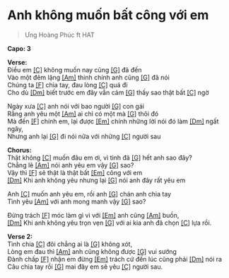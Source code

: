 # Anh không muốn bất công với em
> Ưng Hoàng Phúc ft HAT

**Capo: 3**   

**Verse:**   
Điều em [[C]]() không muốn nay cũng [[G]]() đã đến   
Vào một đêm lặng [[Am]]() thinh chính anh cũng [[G]]() đã nói   
Chúng ta [[F]]() chia tay, đau lòng [[C]]() quá đi   
Cho dù [[Dm]]() biết trước em đây vẫn cảm [[G]]() thấy sao thật bất [[C]]() ngờ   

Ngày xưa [[C]]() anh nói với bao người [[G]]() con gái   
Rằng anh yêu một [[Am]]() ai chỉ có một mà [[G]]() thôi đó   
Mà đến [[F]]() chính em, lại được [[Em]]() chính những lời nói đó làm [[Dm]]() ngất ngây,   
Nhưng anh lại [[G]]() đi nói nữa với những [[C]]() người sau   

**Chorus:**   
Thật không [[C]]() muốn đâu em ơi, vì tình đã [[G]]() hết anh sao đây?   
Chẳng lẽ [[Am]]() nói anh yêu em vậy [[G]]() sao?   
Vậy thì [[F]]() sẽ thật là thật bất [[Em]]() công với em   
[[Dm]]() Khi anh không yêu nhưng lại [[G]]() nói anh đây rất yêu em   

Anh [[C]]() muốn anh yêu em, rồi anh [[G]]() chán anh chia tay   
Tình yêu [[Am]]() với anh mong manh vậy [[G]]() sao?   
 
Đừng trách [[F]]() móc làm gì vì với [[Em]]() anh cũng [[Am]]() buồn,   
[[Dm]]() Khi anh không yêu trọn vẹn [[G]]() với ai kia anh đã chọn [[C]]() lựa rồi.   

**Verse 2:**   
Tình chia [[C]]() đôi chẳng ai là [[G]]() không xót,   
Lòng em đau thì [[Am]]() anh cũng không được [[G]]() vui sướng   
Đành chấp [[F]]() nhận em đừng [[Em]]() trách cứ đến lúc cũng phải [[Dm]]() nói ra   
Câu chia tay rồi [[G]]() mai đây em sẽ yêu [[C]]() người sau.   
